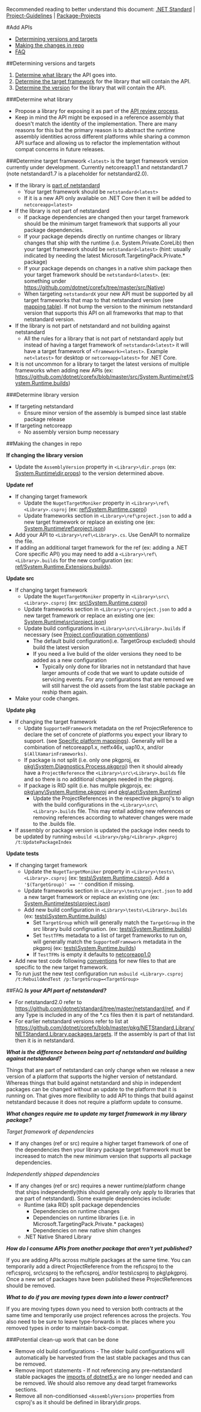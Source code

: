 Recommended reading to better understand this document:
[.NET Standard](https://github.com/dotnet/standard/blob/master/docs/faq.md)
| [Project-Guidelines](https://github.com/dotnet/corefx/blob/master/Documentation/coding-guidelines/project-guidelines.md)
| [Package-Projects](https://github.com/dotnet/corefx/blob/master/Documentation/coding-guidelines/package-projects.md)

#Add APIs
- [Determining versions and targets](#determining-versions-and-targets)
- [Making the changes in repo](#making-the-changes-in-repo)
- [FAQ](#faq)

##Determining versions and targets

1. [Determine what library](#determine-what-library) the API goes into.
2. [Determine the target framework](#determine-target-framework) for the library that will contain the API.
3. [Determine the version](#determine-library-version) for the library that will contain the API.

###Determine what library
- Propose a library for exposing it as part of the [API review process](http://aka.ms/apireview).
- Keep in mind the API might be exposed in a reference assembly that
doesn't match the identity of the implementation. There are many reasons for this but
the primary reason is to abstract the runtime assembly identities across
different platforms while sharing a common API surface and allowing us to refactor
the implementation without compat concerns in future releases.

###Determine target framework
`<latest>` is the target framework version currently under development. Currently netcoreapp1.1 and netstandard1.7 (note netstandard1.7 is a placeholder for netstandard2.0).

- If the library is [part of netstandard](#isnetstandard)
  - Your target framework should be `netstandard<latest>`
  - If it is a new API only available on .NET Core then it will be added to `netcoreapp<latest>`
- If the library is not part of netstandard
  - If package dependencies are changed then your target framework should be the minimum target framework that supports all your package dependencies.
  - If your package depends directly on runtime changes or library changes that ship with the runtime
    (i.e. System.Private.CoreLib) then your target framework should be `netstandard<latest>` (hint: usually indicated by needing the latest Microsoft.TargetingPack.Private.* package)
  - If your package depends on changes in a native shim package then your target framework should be
    `netstandard<latest>`. (ex: something under https://github.com/dotnet/corefx/tree/master/src/Native)
  - When targeting `netstandardX` your new API must be supported by all target frameworks that
    map to that netstandard version (see [mapping table](https://github.com/dotnet/corefx/blob/master/Documentation/architecture/net-platform-standard.md#mapping-the-net-platform-standard-to-platforms)). If not bump the version to the minimum netstandard version that supports this API on all frameworks that map to that netstandard version.
- If the library is not part of netstandard and not building against netstandard
  - All the rules for a library that is not part of netstandard apply but instead of having a target framework of
    `netstandard<latest>` it will have a target framework of `<framework><latest>`. Example `net<latest>` for desktop or `netcoreapp<latest>` for .NET Core.
- It is not uncommon for a library to target the latest versions of multiple frameworks when adding new APIs (ex: https://github.com/dotnet/corefx/blob/master/src/System.Runtime/ref/System.Runtime.builds)

###Determine library version
- If targeting netstandard
  - Ensure minor version of the assembly is bumped since last stable package release
- If targeting netcoreapp
  - No assembly version bump necessary

##Making the changes in repo

**If changing the library version**
  - Update the `AssemblyVersion` property in `<Library>\dir.props` (ex: [System.Runtime\dir.props](https://github.com/dotnet/corefx/blob/master/src/System.Runtime/dir.props#L4)) to the version determined above.

**Update ref**
  - If changing target framework
    - Update the `NugetTargetMoniker` property in `<Library>\ref\<Library>.csproj` (ex: [ref\System.Runtime.csproj](https://github.com/dotnet/corefx/blob/master/src/System.Runtime/ref/System.Runtime.csproj#L8))
    - Update frameworks section in `<Library>\ref\project.json` to add a new target framework or replace an existing one (ex: [System.Runtime\ref\project.json](https://github.com/dotnet/corefx/blob/master/src/System.Runtime/ref/project.json#L4))
  - Add your API to `<Library>\ref\<Library>.cs`. Use GenAPI to normalize the file.
  - If adding an additional target framework for the ref (ex: adding a .NET Core specific API) you may need
  to add a `<Library>\ref\<Library>.builds` for the new configuration (ex: [ref/System.Runtime.Extensions.builds](https://github.com/dotnet/corefx/blob/master/src/System.Runtime.Extensions/ref/System.Runtime.Extensions.builds#L6)).

**Update src**
  - If changing target framework
    - Update the `NugetTargetMoniker` property in `<Library>\src\<Library>.csproj` (ex: [src\System.Runtime.csproj](https://github.com/dotnet/corefx/blob/master/src/System.Runtime/src/System.Runtime.csproj#L12))
    - Update frameworks section in `<Library>\src\project.json` to add a new target framework or replace an existing one (ex: [System.Runtime\src\project.json](https://github.com/dotnet/corefx/blob/master/src/System.Runtime/src/project.json#L3))
    - Update build configurations in `<Library>\src\<Library>.builds` if necessary (see [Project configuration conventions](https://github.com/dotnet/corefx/blob/master/Documentation/coding-guidelines/project-guidelines.md#project-configuration-conventions))
      - The default build configuration(i.e. TargetGroup excluded) should build the latest version
      - If you need a live build of the older versions they need to be added as a new configuration
        - Typically only done for libraries not in netstandard that have larger amounts of code
          that we want to update outside of servicing events. For any configurations that are removed
          we will still harvest the old assets from the last stable package an reship them again.
  - Make your code changes.

**Update pkg**
 - If changing the target framework
    - Update `SupportedFramework` metadata on the ref ProjectReference to declare the set of
      concrete of platforms you expect your library to support. (see [Specific platform mappings](https://github.com/dotnet/corefx/blob/master/Documentation/architecture/net-platform-standard.md#nuget)). Generally
      will be a combination of netcoreapp1.x, netfx46x, uap10.x, and/or `$(AllXamarinFrameworks)`.
    - If package is not split (i.e. only one pkgproj, ex [pkg\System.Diagnostics.Process.pkgproj](https://github.com/dotnet/corefx/blob/master/src/System.Diagnostics.Process/pkg/System.Diagnostics.Process.pkgproj)) then it should already have a `ProjectReference` the `<Library>\src\<Library>.builds` file and so there is no additional changes needed in the pkgproj.
    - If package is RID split (i.e. has multple pkgprojs, ex: [pkg\any\System.Runtime.pkgproj](https://github.com/dotnet/corefx/blob/master/src/System.Runtime/pkg/any/System.Runtime.pkgproj) and [pkg\aot\System.Runtime](https://github.com/dotnet/corefx/blob/master/src/System.Runtime/pkg/aot/System.Runtime.pkgproj))
      - Update the ProjectReferences in the respective pkgproj's to align with the build configurations in the
      `<Library>\src\<Library>.builds` file. This may entail adding new references or removing references according to whatever changes were made to the .builds file.
  - If assembly or package version is updated the package index needs to be updated by running
    `msbuild <Library>/pkg/<Library>.pkgproj /t:UpdatePackageIndex`

**Update tests**
  - If changing target framework
    - Update the `NugetTargetMoniker` property in `<Library>\tests\<Library>.csproj` (ex: [tests\System.Runtime.csproj](https://github.com/dotnet/corefx/blob/master/src/System.Runtime/tests/System.Runtime.Tests.csproj#L13)). Add a `'$(TargetGroup)' == ''` condition if missing.
    - Update frameworks section in `<Library>\tests\project.json` to add a new target framework or replace an existing one (ex: [System.Runtime\tests\project.json](https://github.com/dotnet/corefx/blob/master/src/System.Runtime/tests/project.json#L30))
    - Add new build configuration in `<Library>\tests\<Library>.builds` (ex: [tests\System.Runtime.builds](https://github.com/dotnet/corefx/blob/master/src/System.Runtime/tests/System.Runtime.Tests.builds#L6))
      - Set `TargetGroup` which will generally match the `TargetGroup` in the src library build configruation. (ex: [tests\System.Runtime.builds](https://github.com/dotnet/corefx/blob/master/src/System.Runtime/tests/System.Runtime.Tests.builds#L7))
      - Set `TestTFMs` metadata to a list of target frameworks to run on, will generally match the `SupportedFramework` metadata in the pkgproj (ex: [tests\System.Runtime.builds](https://github.com/dotnet/corefx/blob/master/src/System.Runtime/tests/System.Runtime.Tests.builds#L8))
      - If `TestTFMs` is empty it defaults to [netcoreapp1.0](https://github.com/dotnet/corefx/commit/57af41ef1439ad2e443e42d03d55d41613e4c02e#diff-cd0fc5e0bad8102e1a45aa7575bdd102R155)
  - Add new test code following [conventions](https://github.com/dotnet/corefx/blob/master/Documentation/coding-guidelines/project-guidelines.md#code-file-naming-conventions) for new files to that are specific to the new target framework.
  - To run just the new test configuration run `msbuild <Library>.csproj /t:RebuildAndTest /p:TargetGroup=<TargetGroup>`

##FAQ
_**<a name="isnetstandard">Is your API part of netstandard?</a>**_

- For netstandard2.0 refer to https://github.com/dotnet/standard/tree/master/netstandard/ref, and if any Type is included in any of the *.cs files then it is part of netstandard.
- For earlier netstandard versions refer to list at https://github.com/dotnet/corefx/blob/master/pkg/NETStandard.Library/NETStandard.Library.packages.targets. If the assembly is part of that list then it is in netstandard.

_**What is the difference between being part of netstandard and building against netstandard?**_

Things that are part of netstandard can only change when we release a new version of a platform
that supports the higher version of netstandard. Whereas things that build against netstandard and
ship in independent packages can be changed without an update to the platform that it is running on.
That gives more flexibility to add API to things that build against netstandard because it does not
require a platform update to consume.

_**What changes require me to update my target framework in my library package?**_

*Target framework of dependencies*
  - If any changes (ref or src) require a higher target framework of one of the dependencies then your library package target framework must be increased to match the new minimum version that supports all package dependencies.

*Independently shipped dependencies*
  - If any changes (ref or src) requires a newer runtime/platform change that ships independently(this should generally only apply to libraries that are part of netstandard). Some example dependencies include:
    - Runtime (aka RID) split package dependencies
      - Dependencies on runtime changes
      - Dependencies on runtime libraries (i.e. in Microsoft.TargetingPack.Private.* packages)
      - Dependencies on new native shim changes
    - .NET Native Shared Library

_**How do I consume APIs from another package that aren't yet published?**_

If you are adding APIs across multiple packages at the same time. You can temporarily add a direct
ProjectReference from the ref\csproj to the ref\csproj, src\csproj to the ref\csproj, and/or tests\csproj to pkg\pkgproj. Once a new set of packages have been published these ProjectReferences should be removed.

_**What to do if you are moving types down into a lower contract?**_

If you are moving types down you need to version both contracts at the same time and temporarily use
project references across the projects. You also need to be sure to leave type-forwards in the places
where you removed types in order to maintain back-compat.

###Potential clean-up work that can be done
- Remove old build configurations - The older build configurations will automatically be harvested from
the last stable packages and thus can be removed.
- Remove import statements - If not referencing any pre-netstandard stable packages the [imports of dotnet5.x](https://github.com/dotnet/corefx/blob/master/src/System.Diagnostics.Process/src/project.json#L28) are no longer needed and can be removed. We should also remove any dead target frameworks sections.
- Remove all non-conditionsed `<AssemblyVersion>` properties from csproj's as it should be defined in library\dir.props.
